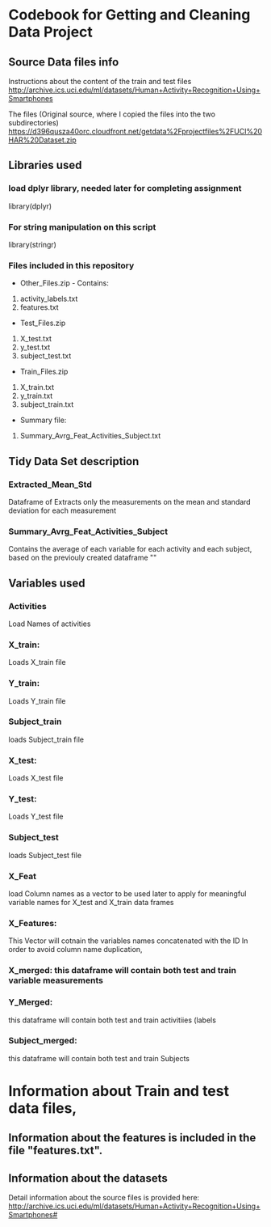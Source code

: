 # Codebook for Getting and Cleaning Data Project

## Source Data files info

Instructions about the content of the train and test files
http://archive.ics.uci.edu/ml/datasets/Human+Activity+Recognition+Using+Smartphones

The files (Original source, where I copied the files into the two subdirectories)
https://d396qusza40orc.cloudfront.net/getdata%2Fprojectfiles%2FUCI%20HAR%20Dataset.zip

## Libraries used
### load dplyr library, needed later for completing assignment
library(dplyr)

### For string manipulation on this script
library(stringr)

### Files included in this repository
* Other_Files.zip - Contains:
1. activity_labels.txt
2. features.txt

* Test_Files.zip
1. X_test.txt
2. y_test.txt
3. subject_test.txt

* Train_Files.zip
1. X_train.txt
2. y_train.txt
3. subject_train.txt

* Summary file:
1. Summary_Avrg_Feat_Activities_Subject.txt

## Tidy Data Set description

### Extracted_Mean_Std
  Dataframe of Extracts only the measurements on the mean and standard deviation for each measurement

### Summary_Avrg_Feat_Activities_Subject
  Contains the average of each variable for each activity and each subject, based on the previouly created dataframe ""

## Variables used
### Activities
  Load Names of activities

### X_train: 
Loads X_train file

### Y_train: 
Loads Y_train file

### Subject_train 
loads Subject_train file

### X_test: 
Loads X_test file

### Y_test: 
Loads Y_test file

### Subject_test 
loads Subject_test file

### X_Feat
load Column names as a vector to be used later to apply for meaningful variable names 
for X_test and X_train data frames

### X_Features: 
This Vector will cotnain the variables names concatenated with the ID In order to avoid column name duplication, 

### X_merged: this dataframe will contain both test and train variable measurements

### Y_Merged: 
this dataframe will contain both test and train activitiies (labels

### Subject_merged: 
this dataframe will contain both test and train Subjects

# Information about Train and test data files, 

## Information about the features is included in the file "features.txt".

## Information about the datasets
Detail information about the source files is provided here:
http://archive.ics.uci.edu/ml/datasets/Human+Activity+Recognition+Using+Smartphones#
